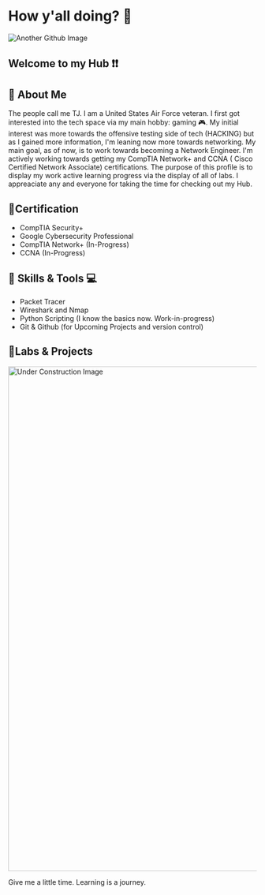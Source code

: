 # How y'all doing? 👋

![Another Github Image](https://github.com/user-attachments/assets/3ee142ef-d507-4ada-b2ec-23cbb2039a50)

## Welcome to my Hub ❗❗


## 🫅 About Me
The people call me TJ. I am a United States Air Force veteran. I first got interested into the tech space via my main hobby: gaming 🎮. My initial interest was more towards the offensive testing side of tech (HACKING) but as 
I gained more information, I'm leaning now more towards networking. My main goal, as of now, is to work towards becoming a Network Engineer. I'm actively working towards getting my CompTIA Network+ and CCNA ( Cisco Certified Network Associate) certifications. The purpose of this profile is to display my work active learning progress via the display of all of labs. I appreaciate any and everyone for taking the time for checking out my Hub.

## 🥇Certification
- CompTIA Security+
- Google Cybersecurity Professional
- CompTIA Network+ (In-Progress)
- CCNA (In-Progress)

## 🧰 Skills & Tools 💻
- Packet Tracer
- Wireshark and Nmap
- Python Scripting (I know the basics now. Work-in-progress)
- Git & Github (for Upcoming Projects and version control)

## 🥼Labs & Projects
<img width="1024" height="1024" alt="Under Construction Image" src="https://github.com/user-attachments/assets/29c79b5e-6b3d-4057-82db-a987dd851016" />

Give me a little time. Learning is a journey.


